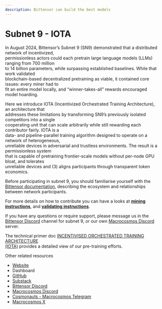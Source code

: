 ```yaml
---
description: Bittensor can build the best models
---
```


# Subnet 9 - IOTA

&#x20;In August 2024, Bittensor’s Subnet 9 (SN9) demonstrated that a distributed network of incentivized,\
permissionless actors could each pretrain large language models (LLMs) ranging from 700 million\
to 14 billion parameters, while surpassing established baselines. While that work validated\
blockchain-based decentralized pretraining as viable, it contained core issues: every miner had to\
fit an entire model locally, and “winner-takes-all” rewards encouraged model hoarding.&#x20;

Here we introduce IOTA (Incentivized Orchestrated Training Architecture), an architecture that\
addresses these limitations by transforming SN9’s previously isolated competitors into a single\
cooperating unit that can scale arbitrarily while still rewarding each contributor fairly. IOTA is a\
data- and pipeline-parallel training algorithm designed to operate on a network of heterogeneous,\
unreliable devices in adversarial and trustless environments. The result is a permissionless system\
that is capable of pretraining frontier-scale models without per-node GPU bloat, and tolerates\
unreliable devices and (3) aligns participants through transparent token economics.

Before participating in subnet 9, you should familiarise yourself with the [Bittensor documentation](https://docs.bittensor.com/), describing the ecosystem and relationships between network participants.

For more details on how to contribute you can have a looks at [**mining instructions**](https://app.gitbook.com/o/eu9Z3qt7ycTIHIJGObFB/s/JDlWdmSC3GnzBPSkAiBM/~/changes/165/subnets/subnet-9-pre-training/subnet-9-iota-mining-setup-guide), and [**validating** **instructions**](https://app.gitbook.com/o/eu9Z3qt7ycTIHIJGObFB/s/JDlWdmSC3GnzBPSkAiBM/~/changes/165/subnets/subnet-9-pre-training/subnet-9-validating).

If you have any questions or require support, please message us in the [Bittensor Discord](https://discord.com/channels/799672011265015819/1162768567821930597) channel for subnet 9, or our own [Macrocosmos Discord](https://discord.gg/vRTaAXpRcd) server.

The technical primer doc [INCENTIVISED ORCHESTRATED TRAINING ARCHITECTURE\
(IOTA)](https://www.macrocosmos.ai/research/iota_primer.pdf) provides a detailed view of our pre-training efforts.

Other related resources

* [Website](https://www.macrocosmos.ai/sn9)
* Dashboard
* [GitHub](https://github.com/macrocosm-os/iota)
* [Substack](https://macrocosmosai.substack.com/t/pre-training)
* [Bittensor Discord](https://discord.com/channels/799672011265015819/1162768567821930597)
* [Macrocosmos Discord](https://discord.com/channels/1238450997848707082)
* [Cosmonauts - Macrocosmos Telegram](https://t.me/macrocosmosai)
* [Macrocosmos X](https://x.com/MacrocosmosAI)
